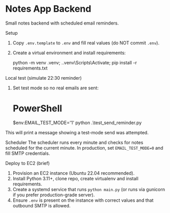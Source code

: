 # Notes App Backend

Small notes backend with scheduled email reminders.

Setup
1. Copy `.env.template` to `.env` and fill real values (do NOT commit `.env`).
2. Create a virtual environment and install requirements:

   python -m venv .venv; .\.venv\Scripts\Activate; pip install -r requirements.txt

Local test (simulate 22:30 reminder)
1. Set test mode so no real emails are sent:

   # PowerShell
   $env:EMAIL_TEST_MODE='1'
   python .\test_send_reminder.py

This will print a message showing a test-mode send was attempted.

Scheduler
The scheduler runs every minute and checks for notes scheduled for the current minute. In production, set `EMAIL_TEST_MODE=0` and fill SMTP credentials.

Deploy to EC2 (brief)
1. Provision an EC2 instance (Ubuntu 22.04 recommended).
2. Install Python 3.11+, clone repo, create virtualenv and install requirements.
3. Create a systemd service that runs `python main.py` (or runs via gunicorn if you prefer production-grade server).
4. Ensure `.env` is present on the instance with correct values and that outbound SMTP is allowed.
